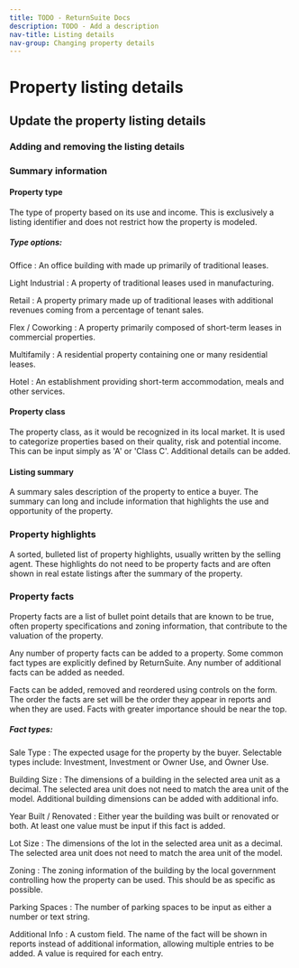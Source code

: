```yaml
---
title: TODO - ReturnSuite Docs
description: TODO - Add a description
nav-title: Listing details
nav-group: Changing property details
---
```


# Property listing details

## Update the property listing details

### Adding and removing the listing details

### Summary information


#### Property type

The type of property based on its use and income. This is exclusively a listing
identifier and does not restrict how the property is modeled.

##### Type options:

Office
:   An office building with made up primarily of traditional leases.

Light Industrial
:   A property of traditional leases used in manufacturing.

Retail
:   A property primary made up of traditional leases with additional revenues
    coming from a percentage of tenant sales.

Flex / Coworking
:   A property primarily composed of short-term leases in commercial properties.

Multifamily
:   A residential property containing one or many residential leases.

Hotel
:   An establishment providing short-term accommodation, meals and other
    services.



#### Property class

The property class, as it would be recognized in its local market. It is used to
categorize properties based on their quality, risk and potential income. This
can be input simply as 'A' or 'Class C'. Additional details can be added.


#### Listing summary

A summary sales description of the property to entice a buyer. The summary can
long and include information that highlights the use and opportunity of the
property.


### Property highlights

A sorted, bulleted list of property highlights, usually written by the selling
agent. These highlights do not need to be property facts and are often shown
in real estate listings after the summary of the property.


### Property facts

Property facts are a list of bullet point details that are known to be true,
often property specifications and zoning information, that contribute to the
valuation of the property.

Any number of property facts can be added to a property. Some common fact types
are explicitly defined by ReturnSuite. Any number of additional facts can be
added as needed.

Facts can be added, removed and reordered using controls on the form. The order
the facts are set will be the order they appear in reports and when they are
used. Facts with greater importance should be near the top.


##### Fact types:

Sale Type
:   The expected usage for the property by the buyer.
    Selectable types include: Investment, Investment or Owner Use, and Owner
    Use.

Building Size
:   The dimensions of a building in the selected area unit as a decimal.
    The selected area unit does not need to match the area unit of the model.
    Additional building dimensions can be added with additional info.

Year Built / Renovated
:   Either year the building was built or renovated or both. At least one value
    must be input if this fact is added.

Lot Size
:   The dimensions of the lot in the selected area unit as a decimal.
    The selected area unit does not need to match the area unit of the model.

Zoning
:   The zoning information of the building by the local government controlling
    how the property can be used. This should be as specific as possible.

Parking Spaces
:   The number of parking spaces to be input as either a number or text string.

Additional Info
:   A custom field. The name of the fact will be shown in reports instead of
    additional information, allowing multiple entries to be added. A value is
    required for each entry.
